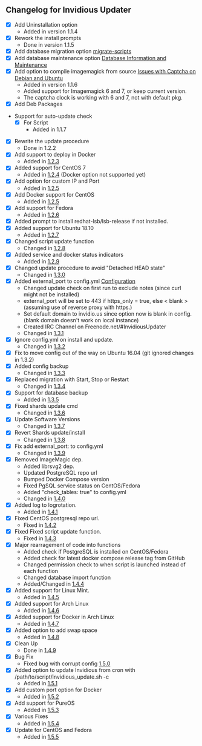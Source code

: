 ## Changelog for Invidious Updater

- [X] Add Uninstallation option 
  - Added in version 1.1.4
- [X] Rework the install prompts
    - Done in version 1.1.5
- [X] Add database migration option [migrate-scripts](https://github.com/omarroth/invidious/tree/master/config/migrate-scripts)
- [X] Add database maintenance option [Database Information and Maintenance](https://github.com/omarroth/invidious/wiki/Database-Information-and-Maintenance)
- [X] Add option to compile imagemagick from source [Issues with Captcha on Debian and Ubuntu](https://github.com/omarroth/invidious/wiki/Issues-with-Captcha-on-Debian-and-Ubuntu)
   - Added in version 1.1.6
   - Added support for Imagemagick 6 and 7, or keep current version.
   - The captcha clock is working with 6 and 7, not with default pkg.
- [X] Add Deb Packages
- Support for auto-update check
  - [X] For Script 
    - Added in 1.1.7
- [X] Rewrite the update procedure 
  - Done in 1.2.2
- [X] Add support to deploy in Docker 
  - Added in [1.2.3](https://github.com/tmiland/Invidious-Updater/releases/tag/v1.2.3)
- [X] Added support for CentOS 7 
  - Added in [1.2.4](https://github.com/tmiland/Invidious-Updater/releases/tag/v1.2.4) (Docker option not supported yet)
- [X] Add option for custom IP and Port 
  - Added in [1.2.5](https://github.com/tmiland/Invidious-Updater/releases/tag/v1.2.5)
- [X] Add Docker support for CentOS 
  - Added in [1.2.5](https://github.com/tmiland/Invidious-Updater/releases/tag/v1.2.5)
- [X] Add support for Fedora 
  - Added in [1.2.6](https://github.com/tmiland/Invidious-Updater/releases/tag/v1.2.6)
- [X] Added prompt to install redhat-lsb/lsb-release if not installed.
- [X] Added support for Ubuntu 18.10
  - Added in [1.2.7](https://github.com/tmiland/Invidious-Updater/releases/tag/v1.2.7)
- [X] Changed script update function
  - Changed in [1.2.8](https://github.com/tmiland/Invidious-Updater/releases/tag/v1.2.8)
- [X] Added service and docker status indicators
  - Added in [1.2.9](https://github.com/tmiland/Invidious-Updater/releases/tag/v1.2.9)
- [X] Changed update procedure to avoid "Detached HEAD state"
  - Changed in [1.3.0](https://github.com/tmiland/Invidious-Updater/releases/tag/v1.3.0)
- [X] Added external_port to config.yml [Configuration](https://github.com/omarroth/invidious/wiki/Configuration)
    - Changed update check on first run to exclude notes (since curl might not be installed)
    - external_port will be set to 443 if https_only = true, else < blank > (assuming use of reverse proxy with https.)
    - Set default domain to invidio.us since option now is blank in config. (blank domain doesn't work on local instance)
    - Created IRC Channel on Freenode.net/#InvidiousUpdater
    - Changed in [1.3.1](https://github.com/tmiland/Invidious-Updater/releases/tag/v1.3.1)
- [X] Ignore config.yml on install and update.
    - Changed in [1.3.2](https://github.com/tmiland/Invidious-Updater/releases/tag/v1.3.2)
- [X] Fix to move config out of the way on Ubuntu 16.04 (git ignored changes in 1.3.2)
- [X] Added config backup
    - Changed in [1.3.3](https://github.com/tmiland/Invidious-Updater/releases/tag/v1.3.3)
- [X] Replaced migration with Start, Stop or Restart
    - Changed in [1.3.4](https://github.com/tmiland/Invidious-Updater/releases/tag/v1.3.4)
- [X] Support for database backup
  - Added in [1.3.5](https://github.com/tmiland/Invidious-Updater/releases/tag/v1.3.5)
- [X] Fixed shards update cmd
    - Changed in [1.3.6](https://github.com/tmiland/Invidious-Updater/releases/tag/v1.3.6)
- [X] Update Software Versions
    - Changed in [1.3.7](https://github.com/tmiland/Invidious-Updater/releases/tag/v1.3.7)
- [X] Revert Shards update/install
    - Changed in [1.3.8](https://github.com/tmiland/Invidious-Updater/releases/tag/v1.3.8)
- [X] Fix add external_port: to config.yml
    - Changed in [1.3.9](https://github.com/tmiland/Invidious-Updater/releases/tag/v1.3.9)
- [X] Removed ImageMagic dep.
    - Added librsvg2 dep.
    - Updated PostgreSQL repo url
    - Bumped Docker Compose version
    - Fixed PgSQL service status on CentOS/Fedora
    - Added "check_tables: true" to config.yml
    - Changed in [1.4.0](https://github.com/tmiland/Invidious-Updater/releases/tag/v1.4.0)
- [X] Added log to logrotation.
    - Added in [1.4.1](https://github.com/tmiland/Invidious-Updater/releases/tag/v1.4.1)
- [X] Fixed CentOS postgresql repo url.
    - Fixed in [1.4.2](https://github.com/tmiland/Invidious-Updater/releases/tag/v1.4.2)
- [X] Fixed Fixed script update function.
    - Fixed in [1.4.3](https://github.com/tmiland/Invidious-Updater/releases/tag/v1.4.3)
- [X] Major rearragement of code into functions
    - Added check if PostgreSQL is installed on CentOS/Fedora
    - Added check for latest docker compose release tag from GitHub
    - Changed permission check to when script is launched instead of each function
    - Changed database import function
    - Added/Changed in [1.4.4](https://github.com/tmiland/Invidious-Updater/releases/tag/v1.4.4)
- [X] Added support for Linux Mint.
    - Added in [1.4.5](https://github.com/tmiland/Invidious-Updater/releases/tag/v1.4.5)
- [X] Added support for Arch Linux
    - Added in [1.4.6](https://github.com/tmiland/Invidious-Updater/releases/tag/v1.4.6)
- [X] Added support for Docker in Arch Linux
    - Added in [1.4.7](https://github.com/tmiland/Invidious-Updater/releases/tag/v1.4.7)
- [X] Added option to add swap space
    - Added in [1.4.8](https://github.com/tmiland/Invidious-Updater/releases/tag/v1.4.8)
- [X] Clean Up
    - Done in [1.4.9](https://github.com/tmiland/Invidious-Updater/releases/tag/v1.4.9)
- [X] Bug Fix
    - Fixed bug with corrupt config [1.5.0](https://github.com/tmiland/Invidious-Updater/releases/tag/v1.5.0)
- [X] Added option to update Invidious from cron with /path/to/script/invidious_update.sh -c
    - Added in [1.5.1](https://github.com/tmiland/Invidious-Updater/releases/tag/v1.5.1)
- [X] Add custom port option for Docker
    - Added in [1.5.2](https://github.com/tmiland/Invidious-Updater/releases/tag/v1.5.2)
- [X] Add support for PureOS
    - Added in [1.5.3](https://github.com/tmiland/Invidious-Updater/releases/tag/v1.5.3)
- [X] Various Fixes
    - Added in [1.5.4](https://github.com/tmiland/Invidious-Updater/releases/tag/v1.5.4)
- [X] Update for CentOS and Fedora
    - Added in [1.5.5](https://github.com/tmiland/Invidious-Updater/releases/tag/v1.5.5)

